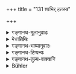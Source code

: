 +++
title = "131 श्वभिर् हतस्य"

+++

<details><summary>गङ्गानथ-मूलानुवादः</summary>

The flesh of the animal killed by dogs Manu has declared to be pure; as also that of the animal killed by other carnivorous animals and by the Cāṇḍāla and other low castes.—(129).
</details>

<details><summary>मेधातिथिः</summary>

पूर्वं "श्वा म्र्गग्रहणे" (म्ध् ५.१२८) इति म्र्गवधे श्वा शुचिर् इत्य् एतावद् एव विवक्षितम् । इह तु तेन गृहीतो ऽन्यैर् वा दण्डादिघातेनेति विशेषः ।

- उत्तरार्धश्लोकार्थो विधीयते । **क्रव्याद्भिः** श्येनजम्बूकप्रभृतिभिः । **चण्डालाद्यैः** आदिग्रहणं श्वापदादीनाम् अबाधाय । **दस्यवो** निषादव्याधादयः प्राणिवधनीविनः ॥ ५.१२९ ॥
</details>

<details><summary>गङ्गानथ-भाष्यानुवादः</summary>

In the preceding verse—‘the dog is pure in the catching of deer’—all that was meant was that in the act of catching deer, the dog is pure; while the present verse goes into further details and declares the purity of what has been killed by the dog, as also of that killed by others with the stroke of sticks &c. Hence it is only the latter part of the verse that lays down something new.

‘*Carnivorous animals*’—the kite, the jackal and the rest.

‘*Cāṇḍāla and others*’;—‘and others’ is meant to include the *Śvāpada* and people of that class.

‘*Low castes*’—the *Nisāda*, the *Vyādha* and others, who live by killing animals.—(129).
</details>

<details><summary>गङ्गानथ-टिप्पन्यः</summary>

(Verse 131 of others.)

This verse is quoted in *Parāśaramādhava* (Prāyaścitta, p. 146);—in
*Madanapārijāta* (p. 468), which explains ‘*kravyāt*’ as the ‘Śyena and
the rest’,—and ‘*dasyu*’ as ‘fowlers’;—in *Hemādri* (Śrāddha, p. 835);—in *Śuddhikaumudī* (p. 356);—and in *Śuddhimayūkha* (p. 3), which explains that what is said regarding dogs refers to its killing at a hunt; and there also it refers to only such animals as have their flesh permitted for eating.
</details>

<details><summary>गङ्गानथ-तुल्य-वाक्यानि</summary>

*Viṣṇu* (23.50).—‘Flesh of an animal killed by dogs is pronounced pure;
and so is that of an animal slain by other carnivorous creatures, or by huntsmen such as Caṇḍālas.’

*Vaśiṣṭha* (3.45).—(See above, under 128.)

*Yājñavalkya* (1.192).—‘The deer’s flesh dropped by dogs, Caṇḍālas and
carnivorous animals and others is pure.’
</details>

<details><summary>Bühler</summary>

131	Manu has declared that the flesh (of an animal) killed by dogs is pure, likewise (that) of a (beast) slain by carnivorous (animals) or by men of low caste (Dasyu), such as Kandalas.
</details>
